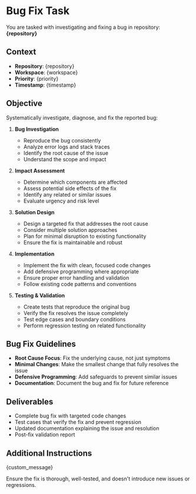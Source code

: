 <!-- TEMPLATE METADATA
Description: Investigate and fix bugs with proper testing and validation
Variables: repository, workspace, priority, custom_message
-->

# Bug Fix Task

You are tasked with investigating and fixing a bug in repository: **{repository}**

## Context
- **Repository**: {repository}
- **Workspace**: {workspace}
- **Priority**: {priority}
- **Timestamp**: {timestamp}

## Objective
Systematically investigate, diagnose, and fix the reported bug:

1. **Bug Investigation**
   - Reproduce the bug consistently
   - Analyze error logs and stack traces
   - Identify the root cause of the issue
   - Understand the scope and impact

2. **Impact Assessment**
   - Determine which components are affected
   - Assess potential side effects of the fix
   - Identify any related or similar issues
   - Evaluate urgency and risk level

3. **Solution Design**
   - Design a targeted fix that addresses the root cause
   - Consider multiple solution approaches
   - Plan for minimal disruption to existing functionality
   - Ensure the fix is maintainable and robust

4. **Implementation**
   - Implement the fix with clean, focused code changes
   - Add defensive programming where appropriate
   - Ensure proper error handling and validation
   - Follow existing code patterns and conventions

5. **Testing & Validation**
   - Create tests that reproduce the original bug
   - Verify the fix resolves the issue completely
   - Test edge cases and boundary conditions
   - Perform regression testing on related functionality

## Bug Fix Guidelines
- **Root Cause Focus**: Fix the underlying cause, not just symptoms
- **Minimal Changes**: Make the smallest change that fully resolves the issue
- **Defensive Programming**: Add safeguards to prevent similar issues
- **Documentation**: Document the bug and fix for future reference

## Deliverables
- Complete bug fix with targeted code changes
- Test cases that verify the fix and prevent regression
- Updated documentation explaining the issue and resolution
- Post-fix validation report

## Additional Instructions
{custom_message}

Ensure the fix is thorough, well-tested, and doesn't introduce new issues or regressions.

